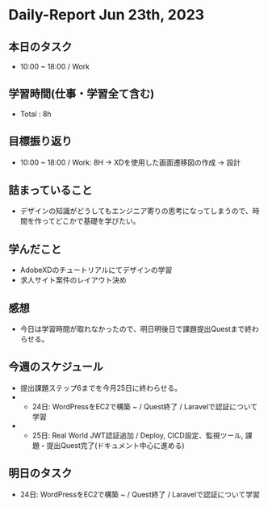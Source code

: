 # Daily-Report Jun 23th, 2023

## 本日のタスク
- 10:00 ~ 18:00 / Work

## 学習時間(仕事・学習全て含む)
- Total : 8h

## 目標振り返り
- 10:00 ~ 18:00 / Work: 8H
-> XDを使用した画面遷移図の作成
-> 設計

## 詰まっていること
- デザインの知識がどうしてもエンジニア寄りの思考になってしまうので、時間を作ってどこかで基礎を学びたい。

## 学んだこと
- AdobeXDのチュートリアルにてデザインの学習
- 求人サイト案件のレイアウト決め

## 感想
- 今日は学習時間が取れなかったので、明日明後日で課題提出Questまで終わらせる。

## 今週のスケジュール

- 提出課題ステップ6までを今月25日に終わらせる。
- - 24日: WordPressをEC2で構築 ~ / Quest終了 / Laravelで認証について学習
- - 25日: Real World JWT認証追加 / Deploy, CICD設定、監視ツール, 課題・提出Quest完了(ドキュメント中心に進める)


## 明日のタスク
- 24日: WordPressをEC2で構築 ~ / Quest終了 / Laravelで認証について学習
